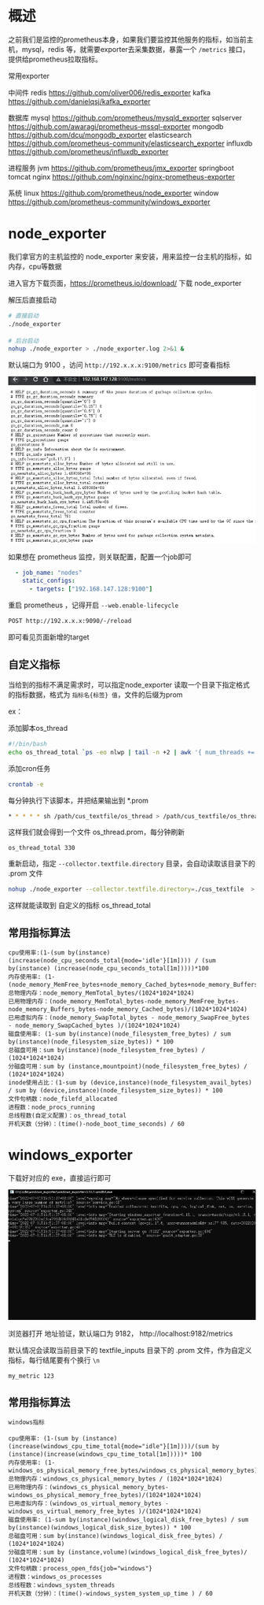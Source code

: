 # 概述

之前我们是监控的prometheus本身，如果我们要监控其他服务的指标，如当前主机，mysql，redis 等，就需要exporter去采集数据，暴露一个 `/metrics` 接口，提供给prometheus拉取指标。

常用exporter

中间件 
redis  https://github.com/oliver006/redis_exporter
kafka https://github.com/danielqsj/kafka_exporter

数据库
mysql https://github.com/prometheus/mysqld_exporter
sqlserver https://github.com/awaragi/prometheus-mssql-exporter
mongodb https://github.com/dcu/mongodb_exporter
elasticsearch https://github.com/prometheus-community/elasticsearch_exporter
influxdb https://github.com/prometheus/influxdb_exporter

进程服务
jvm https://github.com/prometheus/jmx_exporter
springboot
tomcat
nginx https://github.com/nginxinc/nginx-prometheus-exporter

系统
linux https://github.com/prometheus/node_exporter
window https://github.com/prometheus-community/windows_exporter

# node_exporter

我们拿官方的主机监控的 node_exporter 来安装，用来监控一台主机的指标，如内存，cpu等数据

进入官方下载页面，https://prometheus.io/download/  下载 node_exporter

解压后直接启动

```bash
# 直接启动
./node_exporter

# 后台启动
nohup ./node_exporter > ./node_exporter.log 2>&1 &
```

默认端口为 9100 ，访问 `http://192.x.x.x:9100/metrics` 即可查看指标

![](img/p2.jpg)

如果想在 prometheus 监控，则关联配置，配置一个job即可

```yml
  - job_name: "nodes"
    static_configs:
      - targets: ["192.168.147.128:9100"]
```

重启 prometheus ，记得开启 `--web.enable-lifecycle` 

```bash
POST http://192.x.x.x:9090/-/reload
```

即可看见页面新增的target

## 自定义指标

当给到的指标不满足需求时，可以指定node_exporter 读取一个目录下指定格式的指标数据，格式为 `指标名{标签} 值`，文件的后缀为prom

ex：

添加脚本os_thread

```bash
#!/bin/bash
echo os_thread_total `ps -eo nlwp | tail -n +2 | awk '{ num_threads += $1 } END { print num_threads }'`
```

添加cron任务

```bash
crontab -e
```

每分钟执行下该脚本，并把结果输出到 *.prom

```bash
* * * * * sh /path/cus_textfile/os_thread > /path/cus_textfile/os_thread.prom
```

这样我们就会得到一个文件 os_thread.prom，每分钟刷新

```
os_thread_total 330
```



重新启动，指定 `--collector.textfile.directory` 目录，会自动读取该目录下的 .prom 文件

```bash
nohup ./node_exporter --collector.textfile.directory=./cus_textfile  > ./node_exporter.log 2>&1 &
```

这样就能读取到 自定义的指标 os_thread_total

## 常用指标算法

```
cpu使用率:(1-(sum by(instance) (increase(node_cpu_seconds_total{mode='idle'}[1m]))) / (sum by(instance) (increase(node_cpu_seconds_total[1m]))))*100
内存使用率: (1-(node_memory_MemFree_bytes+node_memory_Cached_bytes+node_memory_Buffers_bytes)/node_memory_MemTotal_bytes)*100
总物理内存：node_memory_MemTotal_bytes/(1024*1024*1024)
已用物理内存：(node_memory_MemTotal_bytes-node_memory_MemFree_bytes-node_memory_Buffers_bytes-node_memory_Cached_bytes)/(1024*1024*1024)
已用虚拟内存：(node_memory_SwapTotal_bytes - node_memory_SwapFree_bytes - node_memory_SwapCached_bytes )/(1024*1024*1024)
磁盘使用率: (1-sum by(instance)(node_filesystem_free_bytes) / sum by(instance)(node_filesystem_size_bytes)) * 100
总磁盘可用：sum by(instance)(node_filesystem_free_bytes) / (1024*1024*1024)
分磁盘可用：sum by (instance,mountpoint)(node_filesystem_free_bytes) / (1024*1024*1024)
inode使用占比：(1-sum by (device,instance)(node_filesystem_avail_bytes) / sum by (device,instance)(node_filesystem_size_bytes)) * 100
文件句柄数：node_filefd_allocated
进程数：node_procs_running 
总线程数(自定义配置)：os_thread_total
开机天数（分钟）：(time()-node_boot_time_seconds) / 60
```

# windows_exporter

下载好对应的 exe，直接运行即可

![](img/p8.jpg)

浏览器打开 地址验证，默认端口为 9182， http://localhost:9182/metrics

默认情况会读取当前目录下的 textfile_inputs 目录下的 .prom 文件，作为自定义指标，每行结尾要有个换行 `\n`

```
my_metric 123

```

## 常用指标算法

```
windows指标

cpu使用率: (1-(sum by (instance)(increase(windows_cpu_time_total{mode="idle"}[1m])))/(sum by (instance)(increase(windows_cpu_time_total[1m]))))* 100
内存使用率: (1-windows_os_physical_memory_free_bytes/windows_cs_physical_memory_bytes)*100
总物理内存：windows_cs_physical_memory_bytes / (1024*1024*1024)
已用物理内存：(windows_cs_physical_memory_bytes-windows_os_physical_memory_free_bytes)/(1024*1024*1024)
已用虚拟内存：(windows_os_virtual_memory_bytes -windows_os_virtual_memory_free_bytes )/(1024*1024*1024)
磁盘使用率: (1-sum by(instance)(windows_logical_disk_free_bytes) / sum by(instance)(windows_logical_disk_size_bytes)) * 100
总磁盘可用：sum by(instance)(windows_logical_disk_free_bytes) / (1024*1024*1024)
分磁盘可用：sum by (instance,volume)(windows_logical_disk_free_bytes)/ (1024*1024*1024)
文件句柄数：process_open_fds{job="windows"}
进程数：windows_os_processes 
总线程数：windows_system_threads 
开机天数（分钟）：(time()-windows_system_system_up_time ) / 60
```



